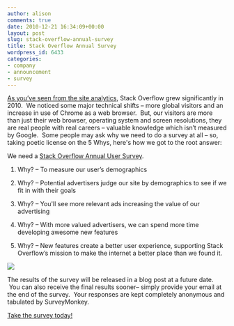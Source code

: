 ```yaml
---
author: alison
comments: true
date: 2010-12-21 16:34:09+00:00
layout: post
slug: stack-overflow-annual-survey
title: Stack Overflow Annual Survey
wordpress_id: 6433
categories:
- company
- announcement
- survey
---
```


[As you’ve seen from the site analytics](http://blog.stackoverflow.com/2010/12/stack-overflow-2010-analytics/), Stack Overflow grew significantly in 2010.  We noticed some major technical shifts – more global visitors and an increase in use of Chrome as a web browser.  But, our visitors are more than just their web browser, operating system and screen resolutions, they are real people with real careers – valuable knowledge which isn’t measured by Google.  Some people may ask why we need to do a survey at all – so, taking poetic license on the 5 Whys, here's how we got to the root answer:

We need a [Stack Overflow Annual User Survey](https://www.surveymonkey.com/s/StackOverflowSurvey).



	
  1. Why? – To measure our user’s demographics

	
  2. Why? – Potential advertisers judge our site by demographics to see if we fit in with their goals

	
  3. Why? – You'll see more relevant ads increasing the value of our advertising

	
  4. Why? – With more valued advertisers, we can spend more time developing awesome new features

	
  5. Why? – New features create a better user experience, supporting Stack Overflow’s mission to make the internet a better place than we found it.




[![](http://blog.stackoverflow.com/wp-content/uploads/Final-banner-PNG-150x150.png)](https://www.surveymonkey.com/s/StackOverflowSurvey)


The results of the survey will be released in a blog post at a future date.  You can also receive the final results sooner– simply provide your email at the end of the survey.  Your responses are kept completely anonymous and tabulated by SurveyMonkey.

[Take the survey today!](https://www.surveymonkey.com/s/StackOverflowSurvey)

